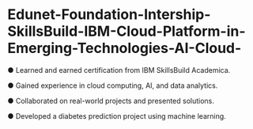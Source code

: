 # Edunet-Foundation-Intership-SkillsBuild-IBM-Cloud-Platform-in-Emerging-Technologies-AI-Cloud-

● Learned and earned certification from IBM SkillsBuild Academica.

● Gained experience in cloud computing, AI, and data analytics.

● Collaborated on real-world projects and presented solutions.

● Developed a diabetes prediction project using machine learning.
